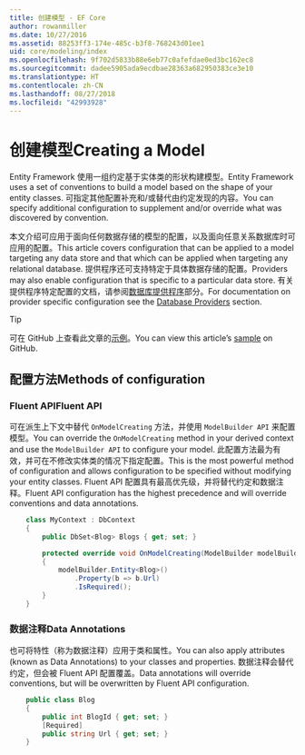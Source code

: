 ```yaml
---
title: 创建模型 - EF Core
author: rowanmiller
ms.date: 10/27/2016
ms.assetid: 88253ff3-174e-485c-b3f8-768243d01ee1
uid: core/modeling/index
ms.openlocfilehash: 9f702d5833b88e6eb77c0afefdae0ed3bc162ec8
ms.sourcegitcommit: dadee5905ada9ecdbae28363a682950383ce3e10
ms.translationtype: HT
ms.contentlocale: zh-CN
ms.lasthandoff: 08/27/2018
ms.locfileid: "42993928"
---
```

# <a name="creating-a-model"></a><span data-ttu-id="706c2-102">创建模型</span><span class="sxs-lookup"><span data-stu-id="706c2-102">Creating a Model</span></span>

<span data-ttu-id="706c2-103">Entity Framework 使用一组约定基于实体类的形状构建模型。</span><span class="sxs-lookup"><span data-stu-id="706c2-103">Entity Framework uses a set of conventions to build a model based on the shape of your entity classes.</span></span> <span data-ttu-id="706c2-104">可指定其他配置补充和/或替代由约定发现的内容。</span><span class="sxs-lookup"><span data-stu-id="706c2-104">You can specify additional configuration to supplement and/or override what was discovered by convention.</span></span>

<span data-ttu-id="706c2-105">本文介绍可应用于面向任何数据存储的模型的配置，以及面向任意关系数据库时可应用的配置。</span><span class="sxs-lookup"><span data-stu-id="706c2-105">This article covers configuration that can be applied to a model targeting any data store and that which can be applied when targeting any relational database.</span></span> <span data-ttu-id="706c2-106">提供程序还可支持特定于具体数据存储的配置。</span><span class="sxs-lookup"><span data-stu-id="706c2-106">Providers may also enable configuration that is specific to a particular data store.</span></span> <span data-ttu-id="706c2-107">有关提供程序特定配置的文档，请参阅[数据库提供程序](../providers/index.md)部分。</span><span class="sxs-lookup"><span data-stu-id="706c2-107">For documentation on provider specific configuration see the [Database Providers](../providers/index.md) section.</span></span>

> [!TIP]  
> <span data-ttu-id="706c2-108">可在 GitHub 上查看此文章的[示例](https://github.com/aspnet/EntityFramework.Docs/tree/master/samples)。</span><span class="sxs-lookup"><span data-stu-id="706c2-108">You can view this article’s [sample](https://github.com/aspnet/EntityFramework.Docs/tree/master/samples) on GitHub.</span></span>

## <a name="methods-of-configuration"></a><span data-ttu-id="706c2-109">配置方法</span><span class="sxs-lookup"><span data-stu-id="706c2-109">Methods of configuration</span></span>

### <a name="fluent-api"></a><span data-ttu-id="706c2-110">Fluent API</span><span class="sxs-lookup"><span data-stu-id="706c2-110">Fluent API</span></span>

<span data-ttu-id="706c2-111">可在派生上下文中替代 `OnModelCreating` 方法，并使用 `ModelBuilder API` 来配置模型。</span><span class="sxs-lookup"><span data-stu-id="706c2-111">You can override the `OnModelCreating` method in your derived context and use the `ModelBuilder API` to configure your model.</span></span> <span data-ttu-id="706c2-112">此配置方法最为有效，并可在不修改实体类的情况下指定配置。</span><span class="sxs-lookup"><span data-stu-id="706c2-112">This is the most powerful method of configuration and allows configuration to be specified without modifying your entity classes.</span></span> <span data-ttu-id="706c2-113">Fluent API 配置具有最高优先级，并将替代约定和数据注释。</span><span class="sxs-lookup"><span data-stu-id="706c2-113">Fluent API configuration has the highest precedence and will override conventions and data annotations.</span></span>

<!-- [!code-csharp[Main](samples/core/Modeling/FluentAPI/Samples/Required.cs?range=5-15&highlight=5-10)] -->

``` csharp
    class MyContext : DbContext
    {
        public DbSet<Blog> Blogs { get; set; }

        protected override void OnModelCreating(ModelBuilder modelBuilder)
        {
            modelBuilder.Entity<Blog>()
                .Property(b => b.Url)
                .IsRequired();
        }
    }
```

### <a name="data-annotations"></a><span data-ttu-id="706c2-114">数据注释</span><span class="sxs-lookup"><span data-stu-id="706c2-114">Data Annotations</span></span>

<span data-ttu-id="706c2-115">也可将特性（称为数据注释）应用于类和属性。</span><span class="sxs-lookup"><span data-stu-id="706c2-115">You can also apply attributes (known as Data Annotations) to your classes and properties.</span></span> <span data-ttu-id="706c2-116">数据注释会替代约定，但会被 Fluent API 配置覆盖。</span><span class="sxs-lookup"><span data-stu-id="706c2-116">Data annotations will override conventions, but will be overwritten by Fluent API configuration.</span></span>

<!-- [!code-csharp[Main](samples/core/Modeling/DataAnnotations/Samples/Required.cs?range=11-16&highlight=4)] -->
``` csharp
    public class Blog
    {
        public int BlogId { get; set; }
        [Required]
        public string Url { get; set; }
    }
```
